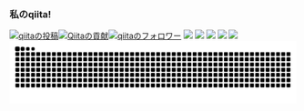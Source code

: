 

### 私のqiita!
[![qiitaの投稿](https://qiita-badge.apiapi.app/s/kkk2z/posts.svg)](http://qiita.com/kkk2z)[![Qiitaの貢献](https://qiita-badge.apiapi.app/s/kkk2z/contributions.svg)](http://qiita.com/kkk2z)[![qiitaのフォロワー](https://qiita-badge.apiapi.app/s/kkk2z/followers.svg)](http://qiita.com/kkk2z)
![](http://github-profile-summary-cards.vercel.app/api/cards/profile-details?username=kkk2z&theme=gruvbox)
![](http://github-profile-summary-cards.vercel.app/api/cards/repos-per-language?username=kkk2z&theme=gruvbox)
![](http://github-profile-summary-cards.vercel.app/api/cards/most-commit-language?username=kkk2z&theme=gruvbox)
![](http://github-profile-summary-cards.vercel.app/api/cards/stats?username=kkk2z&theme=gruvbox)
![](http://github-profile-summary-cards.vercel.app/api/cards/productive-time?username=kkk2z&theme=gruvbox&utcOffset=9)
![](https://raw.githubusercontent.com/kkk2z/kkk2z/output/github-contribution-grid-snake.svg)
